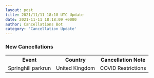```yaml
---
layout: post
title: 2021/11/11 18:18 UTC Update
date: 2021-11-11 18:18:09 +0000
author: Cancellations Bot
category: 'Cancellation Update'
---
```


<h3>New Cancellations</h3>
<div class='hscrollable'>
<table style='width: 100%'>
    <tr>
        <th>Event</th>
        <th>Country</th>
        <th>Cancellation Note</th>
    </tr>
    <tr>
        <td>Springhill parkrun</td>
        <td>United Kingdom</td>
        <td>COVID Restrictions</td>
    </tr>
</table>
</div>
